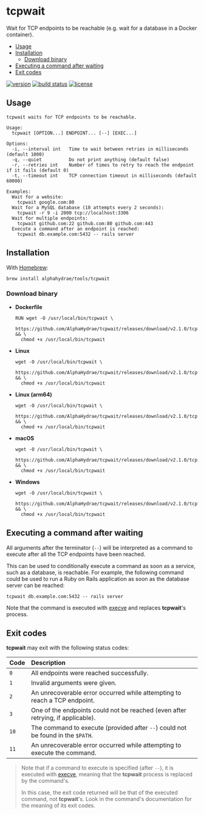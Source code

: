# tcpwait

Wait for TCP endpoints to be reachable (e.g. wait for a database in a Docker container).

<!-- START doctoc generated TOC please keep comment here to allow auto update -->
<!-- DON'T EDIT THIS SECTION, INSTEAD RE-RUN doctoc TO UPDATE -->


- [Usage](#usage)
- [Installation](#installation)
  - [Download binary](#download-binary)
- [Executing a command after waiting](#executing-a-command-after-waiting)
- [Exit codes](#exit-codes)

<!-- END doctoc generated TOC please keep comment here to allow auto update -->

[![version](https://img.shields.io/badge/Version-v2.1.0-blue.svg)](https://github.com/AlphaHydrae/tcpwait/releases/tag/v2.1.0)
[![build status](https://travis-ci.org/AlphaHydrae/tcpwait.svg?branch=master)](https://travis-ci.org/AlphaHydrae/tcpwait)
[![license](https://img.shields.io/badge/License-MIT-blue.svg)](LICENSE.txt)



## Usage

```
tcpwait waits for TCP endpoints to be reachable.

Usage:
  tcpwait [OPTION...] ENDPOINT... [--] [EXEC...]

Options:
  -i, --interval int   Time to wait between retries in milliseconds (default 1000)
  -q, --quiet          Do not print anything (default false)
  -r, --retries int    Number of times to retry to reach the endpoint if it fails (default 0)
  -t, --timeout int    TCP connection timeout in milliseconds (default 60000)

Examples:
  Wait for a website:
    tcpwait google.com:80
  Wait for a MySQL database (10 attempts every 2 seconds):
    tcpwait -r 9 -i 2000 tcp://localhost:3306
  Wait for multiple endpoints:
    tcpwait github.com:22 github.com:80 github.com:443
  Execute a command after an endpoint is reached:
    tcpwait db.example.com:5432 -- rails server
```



## Installation

With [Homebrew][brew]:

```
brew install alphahydrae/tools/tcpwait
```

### Download binary

* **Dockerfile**

  ```
  RUN wget -O /usr/local/bin/tcpwait \
    https://github.com/AlphaHydrae/tcpwait/releases/download/v2.1.0/tcpwait_v2.1.0_linux_amd64 && \
    chmod +x /usr/local/bin/tcpwait
  ```
* **Linux**

  ```
  wget -O /usr/local/bin/tcpwait \
    https://github.com/AlphaHydrae/tcpwait/releases/download/v2.1.0/tcpwait_v2.1.0_linux_amd64 && \
    chmod +x /usr/local/bin/tcpwait
  ```
* **Linux (arm64)**

  ```
  wget -O /usr/local/bin/tcpwait \
    https://github.com/AlphaHydrae/tcpwait/releases/download/v2.1.0/tcpwait_v2.1.0_linux_arm64 && \
    chmod +x /usr/local/bin/tcpwait
  ```
* **macOS**

  ```
  wget -O /usr/local/bin/tcpwait \
    https://github.com/AlphaHydrae/tcpwait/releases/download/v2.1.0/tcpwait_v2.1.0_darwin_amd64 && \
    chmod +x /usr/local/bin/tcpwait
  ```
* **Windows**

  ```
  wget -O /usr/local/bin/tcpwait \
    https://github.com/AlphaHydrae/tcpwait/releases/download/v2.1.0/tcpwait_v2.1.0_windows_amd64 && \
    chmod +x /usr/local/bin/tcpwait
  ```



## Executing a command after waiting

All arguments after the terminator (`--`) will be interpreted as a command to
execute after all the TCP endpoints have been reached.

This can be used to conditionally execute a command as soon as a service, such
as a database, is reachable. For example, the following command could be used to
run a Ruby on Rails application as soon as the database server can be reached:

    tcpwait db.example.com:5432 -- rails server

Note that the command is executed with [execve] and replaces **tcpwait**'s
process.



## Exit codes

**tcpwait** may exit with the following status codes:

Code | Description
:--- | :---
`0`  | All endpoints were reached successfully.
`1`  | Invalid arguments were given.
`2`  | An unrecoverable error occurred while attempting to reach a TCP endpoint.
`3`  | One of the endpoints could not be reached (even after retrying, if applicable).
`10` | The command to execute (provided after `--`) could not be found in the `$PATH`.
`11` | An unrecoverable error occurred while attempting to execute the command.

> Note that if a command to execute is specified (after `--`), it is executed
> with [execve], meaning that the **tcpwait** process is replaced by the
> command's.
>
> In this case, the exit code returned will be that of the executed command, not
> **tcpwait**'s. Look in the command's documentation for the meaning of its exit
> codes.



[brew]: https://brew.sh/
[execve]: https://linux.die.net/man/2/execve
[go]: https://golang.org
